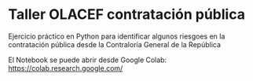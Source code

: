 # Taller OLACEF contratación pública
Ejercicio práctico en Python para identificar algunos riesgoes en la contratación pública desde la Contraloría General de la República

El Notebook se puede abrir desde Google Colab:
https://colab.research.google.com/
